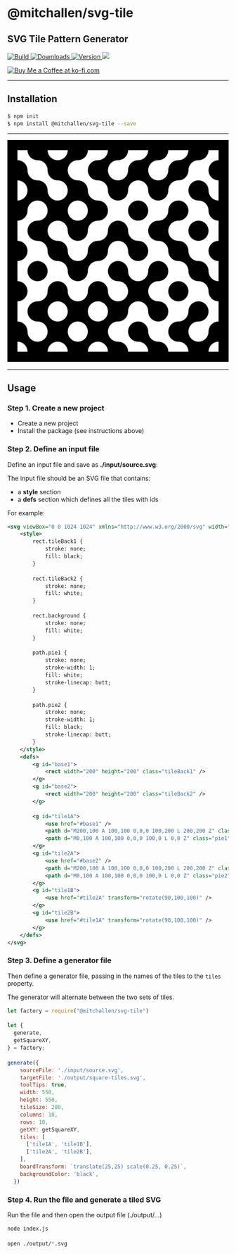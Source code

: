@mitchallen/svg-tile
==
SVG Tile Pattern Generator
--
<p>
  <a href="https://npmjs.org/package/@mitchallen/svg-tile">
    <img src="https://img.shields.io/github/actions/workflow/status/mitchallen/drawing-kit/check.yaml" alt="Build">
  </a>

  <a href="https://npmjs.org/package/@mitchallen/svg-tile">
    <img src="http://img.shields.io/npm/dt/@mitchallen/svg-tile.svg?style=flat-square" alt="Downloads">
  </a>

  <a href="https://npmjs.org/package/@mitchallen/svg-tile">
    <img src="http://img.shields.io/npm/v/@mitchallen/svg-tile.svg?style=flat-square" alt="Version">
  </a>
  
  <a href="https://npmjs.org/package/@mitchallen/svg-tile">
    <img src="https://img.shields.io/github/license/mitchallen/drawing-kit.svg">
  </a>

  <br />

  <a href='https://ko-fi.com/A0A0KEIOY' target='_blank'><img height='36' style='border:0px;height:36px;' src='https://storage.ko-fi.com/cdn/kofi3.png?v=3' border='0' alt='Buy Me a Coffee at ko-fi.com' /></a>
  
</p>

* * *

## Installation

```sh
$ npm init
$ npm install @mitchallen/svg-tile --save
```

* * *

<img src="https://raw.githubusercontent.com/mitchallen/drawing-kit/main/examples/svg-tile/tile-101/output/square-tiles.svg" />


* * *

## Usage

### Step 1. Create a new project

* Create a new project
* Install the package (see instructions above)

### Step 2. Define an input file

Define an input file and save as **./input/source.svg**:

The input file should be an SVG file that contains:
* a **style** section
* a **defs** section which defines all the tiles with ids

For example:

```svg
<svg viewBox="0 0 1024 1024" xmlns="http://www.w3.org/2000/svg" width="1024" height="1024">
    <style>
        rect.tileBack1 {
            stroke: none;
            fill: black;
        }

        rect.tileBack2 {
            stroke: none;
            fill: white;
        }

        rect.background {
            stroke: none;
            fill: white;
        }

        path.pie1 {
            stroke: none;
            stroke-width: 1;
            fill: white;
            stroke-linecap: butt;
        }

        path.pie2 {
            stroke: none;
            stroke-width: 1;
            fill: black;
            stroke-linecap: butt;
        }
    </style>
    <defs>
        <g id="base1">
            <rect width="200" height="200" class="tileBack1" />
        </g>
        <g id="base2">
            <rect width="200" height="200" class="tileBack2" />
        </g>

        <g id="tile1A">
            <use href="#base1" />
            <path d="M200,100 A 100,100 0,0,0 100,200 L 200,200 Z" class="pie1" />
            <path d="M0,100 A 100,100 0,0,0 100,0 L 0,0 Z" class="pie1" />
        </g>
        <g id="tile2A">
            <use href="#base2" />
            <path d="M200,100 A 100,100 0,0,0 100,200 L 200,200 Z" class="pie2" />
            <path d="M0,100 A 100,100 0,0,0 100,0 L 0,0 Z" class="pie2" />
        </g>
        <g id="tile1B">
            <use href="#tile2A" transform="rotate(90,100,100)" />
        </g>
        <g id="tile2B">
            <use href="#tile1A" transform="rotate(90,100,100)" />
        </g>
    </defs>
</svg>
```

### Step 3. Define a generator file

Then define a generator file, passing in the names of the tiles to the `tiles` property.

The generator will alternate between the two sets of tiles.

```js
let factory = require("@mitchallen/svg-tile")

let {
  generate,
  getSquareXY,
} = factory;

generate({
    sourceFile: './input/source.svg',
    targetFile: './output/square-tiles.svg',
    toolTips: true,
    width: 550,
    height: 550,
    tileSize: 200,
    columns: 10,
    rows: 10,
    getXY: getSquareXY,
    tiles: [
      ['tile1A', 'tile1B'],
      ['tile2A', 'tile2B'],
    ],
    boardTransform: `translate(25,25) scale(0.25, 0.25)`,
    backgroundColor: 'black',
  })
  ```

  ### Step 4. Run the file and generate a tiled SVG

  Run the file and then open the output file (./output/...)

  ```sh
  node index.js

  open ./output/*.svg
  ```

  